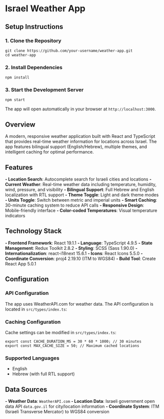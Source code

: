 # Israel Weather App

## Setup Instructions

### 1. Clone the Repository

```
git clone https://github.com/your-username/weather-app.git
cd weather-app
```

### 2. Install Dependencies

```
npm install
```

### 3. Start the Development Server

```
npm start
```

The app will open automatically in your browser at `http://localhost:3000`.

## Overview

A modern, responsive weather application built with React and TypeScript that provides real-time weather information for locations across Israel. The app features bilingual support (English/Hebrew), multiple themes, and intelligent caching for optimal performance.

## Features

**- Location Search**: Autocomplete search for Israeli cities and locations
**- Current Weather**: Real-time weather data including temperature, humidity, wind, pressure, and visibility
**- Bilingual Support**: Full Hebrew and English localization with RTL support
**- Theme Toggle**: Light and dark theme modes
**- Units Toggle**: Switch between metric and imperial units
**- Smart Caching**: 30-minute caching system to reduce API calls
**- Responsive Design**: Mobile-friendly interface
**- Color-coded Temperatures**: Visual temperature indicators

## Technology Stack

**- Frontend Framework**: React 19.1.1
**- Language**: TypeScript 4.9.5
**- State Management**: Redux Toolkit 2.8.2
**- Styling**: SCSS (Sass 1.90.0)
**- Internationalization**: react-i18next 15.6.1
**- Icons**: React Icons 5.5.0
**- Coordinate Conversion**: proj4 2.19.10 (ITM to WGS84)
**- Build Tool**: Create React App 5.0.1

## Configuration

### API Configuration

The app uses WeatherAPI.com for weather data. The API configuration is located in `src/types/index.ts`:

### Caching Configuration

Cache settings can be modified in `src/types/index.ts`:

```
export const CACHE_DURATION_MS = 30 * 60 * 1000; // 30 minutes
export const MAX_CACHE_SIZE = 50; // Maximum cached locations
```

### Supported Languages

- English
- Hebrew (with full RTL support)

## Data Sources

**- Weather Data**: `WeatherAPI.com`
**- Location Data**: Israeli government open data API `data.gov.il` for city/location information
**- Coordinate System**: ITM (Israeli Transverse Mercator) to WGS84 conversion
